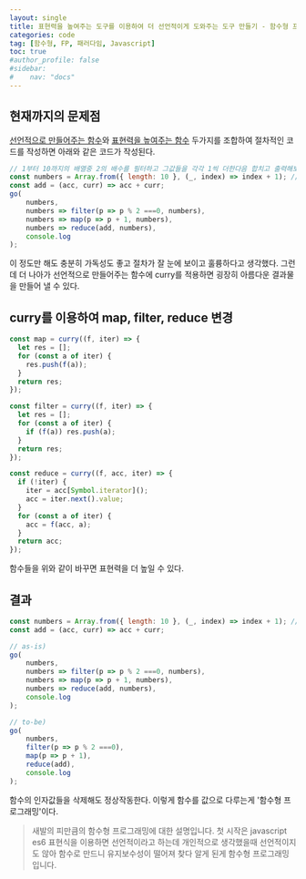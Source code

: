 ```yaml
---
layout: single
title: 표현력을 높여주는 도구를 이용하여 더 선언적이게 도와주는 도구 만들기 - 함수형 프로그래밍
categories: code
tag: [함수형, FP, 패러다임, Javascript]
toc: true
#author_profile: false
#sidebar:
#    nav: "docs"
---
```


## 현재까지의 문제점
[선언적으로 만들어주는 함수](2024-02-29-code_js선언형프로그래밍(2).md)와
[표현력을 높여주는 함수](2024-03-05-code_js선언형프로그래밍(4).md) 두가지를 조합하여 절차적인 코드를 작성하면 아래와 같은 코드가 작성된다.

```javascript
// 1부터 10까지의 배열중 2의 배수를 필터하고 그값들을 각각 1씩 더한다음 합치고 출력해보자.
const numbers = Array.from({ length: 10 }, (_, index) => index + 1); // 1부터 10까지의 배열 생성
const add = (acc, curr) => acc + curr;
go(
    numbers,
    numbers => filter(p => p % 2 ===0, numbers),
    numbers => map(p => p + 1, numbers),
    numbers => reduce(add, numbers),
    console.log
);
```

이 정도만 해도 충분히 가독성도 좋고 절차가 잘 눈에 보이고 훌륭하다고 생각했다. 그런데 더 나아가 선언적으로 만들어주는 함수에 curry를 적용하면 굉장히 아름다운 결과물을 만들어 낼 수 있다.

## curry를 이용하여 map, filter, reduce 변경
```javascript
const map = curry((f, iter) => {
  let res = [];
  for (const a of iter) {
    res.push(f(a));
  }
  return res;
});

const filter = curry((f, iter) => {
  let res = [];
  for (const a of iter) {
    if (f(a)) res.push(a);
  }
  return res;
});

const reduce = curry((f, acc, iter) => {
  if (!iter) {
    iter = acc[Symbol.iterator]();
    acc = iter.next().value;
  }
  for (const a of iter) {
    acc = f(acc, a);
  }
  return acc;
});
```

함수들을 위와 같이 바꾸면 표현력을 더 높일 수 있다.

## 결과
```javascript
const numbers = Array.from({ length: 10 }, (_, index) => index + 1); // 1부터 10까지의 배열 생성
const add = (acc, curr) => acc + curr;

// as-is)
go(
    numbers,
    numbers => filter(p => p % 2 ===0, numbers),
    numbers => map(p => p + 1, numbers),
    numbers => reduce(add, numbers),
    console.log
);

// to-be)
go(
    numbers,
    filter(p => p % 2 ===0),
    map(p => p + 1),
    reduce(add),
    console.log
);
```
함수의 인자값들을 삭제해도 정상작동한다.
이렇게 함수를 값으로 다루는게 '함수형 프로그래밍'이다.

> 새발의 피만큼의 함수형 프로그래밍에 대한 설명입니다. 
첫 시작은 javascript es6 표현식을 이용하면 선언적이라고 하는데 
개인적으로 생각했을때 선언적이지도 않아 함수로 만드니 유지보수성이 떨어져 찾다 알게 된게 함수형 프로그래밍입니다.